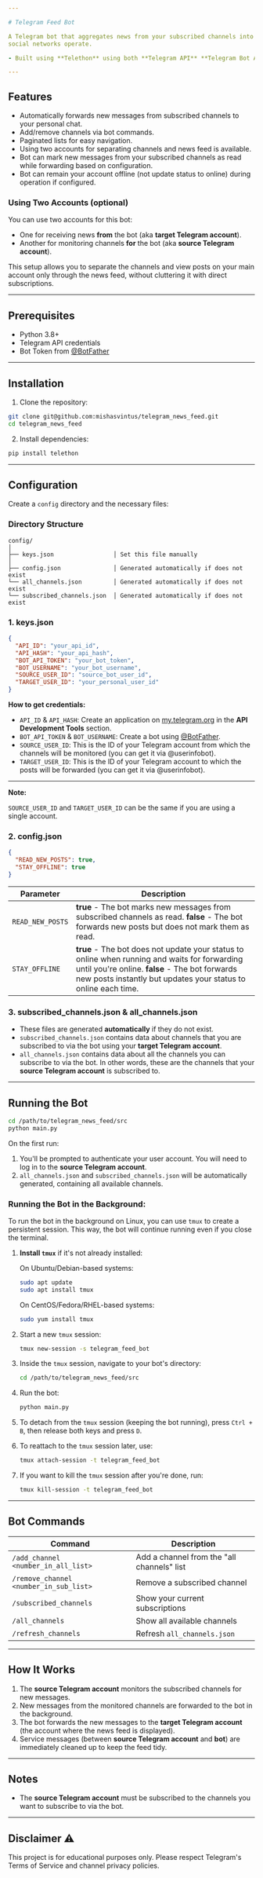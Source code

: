 ```yaml
---

# Telegram Feed Bot 

A Telegram bot that aggregates news from your subscribed channels into a single news feed, similar to the way most
social networks operate.

- Built using **Telethon** using both **Telegram API** **Telegram Bot API**.

---
```


## Features 

- Automatically forwards new messages from subscribed channels to your personal chat.
- Add/remove channels via bot commands.
- Paginated lists for easy navigation.
- Using two accounts for separating channels and news feed is available.
- Bot can mark new messages from your subscribed channels as read while forwarding based on
  configuration.
- Bot can remain your account offline (not update status to online) during operation if configured.

### Using Two Accounts (optional) 

You can use two accounts for this bot:

- One for receiving news **from** the bot (aka **target Telegram account**).
- Another for monitoring channels **for** the bot (aka **source Telegram account**).

This setup allows you to separate the channels and view posts on your main account only through the news feed, without
cluttering it with direct subscriptions.

---

## Prerequisites 

- Python 3.8+
- Telegram API credentials
- Bot Token from [@BotFather](https://t.me/BotFather)

---

## Installation 

1. Clone the repository:

```bash
git clone git@github.com:mishasvintus/telegram_news_feed.git
cd telegram_news_feed
```

2. Install dependencies:

```bash
pip install telethon
```

---

## Configuration 

Create a `config` directory and the necessary files:

### Directory Structure 

```
config/
│
├── keys.json                 │ Set this file manually
│
├── config.json               │ Generated automatically if does not exist
└── all_channels.json         │ Generated automatically if does not exist
└── subscribed_channels.json  │ Generated automatically if does not exist
```

### 1. keys.json

```json
{
  "API_ID": "your_api_id",
  "API_HASH": "your_api_hash",
  "BOT_API_TOKEN": "your_bot_token",
  "BOT_USERNAME": "your_bot_username",
  "SOURCE_USER_ID": "source_bot_user_id",
  "TARGET_USER_ID": "your_personal_user_id"
}
```

**How to get credentials:**

- `API_ID` & `API_HASH`: Create an application on [my.telegram.org](https://my.telegram.org) in the **API Development
  Tools** section.
- `BOT_API_TOKEN` & `BOT_USERNAME`: Create a bot using [@BotFather](https://t.me/BotFather).
- `SOURCE_USER_ID`: This is the ID of your Telegram account from which the channels will be monitored (you can get it
  via @userinfobot).
- `TARGET_USER_ID`: This is the ID of your Telegram account to which the posts will be forwarded (you can get it via
  @userinfobot).

---
**Note:**

`SOURCE_USER_ID` and `TARGET_USER_ID` can be the same if you are using a single account.

### 2. config.json

```json
{
  "READ_NEW_POSTS": true,
  "STAY_OFFLINE": true
}
```

| Parameter        | Description                                                                                                                                                                                                       |
|------------------|-------------------------------------------------------------------------------------------------------------------------------------------------------------------------------------------------------------------|
| `READ_NEW_POSTS` | **true** - The bot marks new messages from subscribed channels as read. **false** - The bot forwards new posts but does not mark them as read.                                                                    |
| `STAY_OFFLINE`   | **true** - The bot does not update your status to online when running and waits for forwarding until you're online. **false** - The bot forwards new posts instantly but updates your status to online each time. |

### 3. subscribed_channels.json & all_channels.json

- These files are generated **automatically** if they do not exist.
- `subscribed_channels.json` contains data about channels that you are subscribed to via the bot using your **target
  Telegram account**.
- `all_channels.json` contains data about all the channels you can subscribe to via the bot. In other words, these are
  the channels that your **source Telegram account** is subscribed to.

---

## Running the Bot 

```bash
cd /path/to/telegram_news_feed/src
python main.py
```

On the first run:

1. You'll be prompted to authenticate your user account. You will need to log in to the **source Telegram account**.
2. `all_channels.json` and `subscribed_channels.json` will be automatically generated, containing all available
   channels.

### Running the Bot in the Background:

To run the bot in the background on Linux, you can use `tmux` to create a persistent session. This way, the bot will
continue running even if you close the terminal.

1. **Install `tmux`** if it's not already installed:

   On Ubuntu/Debian-based systems:

   ```bash
   sudo apt update
   sudo apt install tmux
   ```

   On CentOS/Fedora/RHEL-based systems:

   ```bash
   sudo yum install tmux
   ```

2. Start a new `tmux` session:

   ```bash
   tmux new-session -s telegram_feed_bot
   ```

3. Inside the `tmux` session, navigate to your bot's directory:

   ```bash
   cd /path/to/telegram_news_feed/src
   ```

4. Run the bot:

   ```bash
   python main.py
   ```

5. To detach from the `tmux` session (keeping the bot running), press `Ctrl + B`, then release both keys and press `D`.

6. To reattach to the `tmux` session later, use:

   ```bash
   tmux attach-session -t telegram_feed_bot
   ```

7. If you want to kill the `tmux` session after you're done, run:

   ```bash
   tmux kill-session -t telegram_feed_bot
   ```

---

## Bot Commands 

| Command                                | Description                                |
|----------------------------------------|--------------------------------------------|
| `/add_channel <number_in_all_list>`    | Add a channel from the "all channels" list |
| `/remove_channel <number_in_sub_list>` | Remove a subscribed channel                |
| `/subscribed_channels`                 | Show your current subscriptions            |
| `/all_channels`                        | Show all available channels                |
| `/refresh_channels`                    | Refresh `all_channels.json`                |

---

## How It Works 

1. The **source Telegram account** monitors the subscribed channels for new messages.
2. New messages from the monitored channels are forwarded to the bot in the background.
3. The bot forwards the new messages to the **target Telegram account** (the account where the news feed is displayed).
4. Service messages (between **source Telegram account** and **bot**) are immediately cleaned up to keep the feed tidy.

---

## Notes 

- The **source Telegram account** must be subscribed to the channels you want to subscribe to via the bot.

---

## Disclaimer ⚠️

This project is for educational purposes only. Please respect Telegram's Terms of Service and channel privacy policies.
